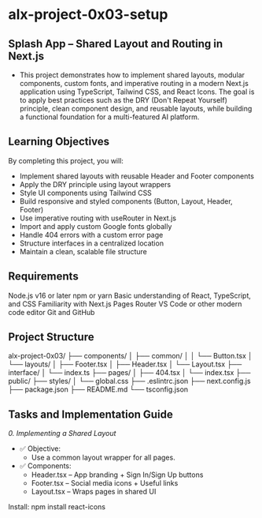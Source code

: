 # alx-project-0x03-setup

## Splash App – Shared Layout and Routing in Next.js
- This project demonstrates how to implement shared layouts, modular components, custom fonts, and imperative routing in a modern Next.js application using TypeScript, Tailwind CSS, and React Icons. The goal is to apply best practices such as the DRY (Don't Repeat Yourself) principle, clean component design, and reusable layouts, while building a functional foundation for a multi-featured AI platform.

## Learning Objectives
By completing this project, you will:
  * Implement shared layouts with reusable Header and Footer components
  * Apply the DRY principle using layout wrappers
  * Style UI components using Tailwind CSS
  * Build responsive and styled components (Button, Layout, Header, Footer)
  * Use imperative routing with useRouter in Next.js
  * Import and apply custom Google fonts globally
  * Handle 404 errors with a custom error page
  * Structure interfaces in a centralized location
  * Maintain a clean, scalable file structure

## Requirements
Node.js v16 or later
npm or yarn
Basic understanding of React, TypeScript, and CSS
Familiarity with Next.js Pages Router
VS Code or other modern code editor
Git and GitHub

## Project Structure
alx-project-0x03/ 
├── components/ │ ├── common/ │ │ └── Button.tsx │ 
└── layouts/ │ ├── Footer.tsx │ ├── Header.tsx │ 
└── Layout.tsx ├── interface/ │ 
└── index.ts ├── pages/ │ ├── 404.tsx │ 
└── index.tsx ├── public/ ├── styles/ │ 
└── global.css ├── .eslintrc.json ├── next.config.js ├── package.json ├── README.md
 └── tsconfig.json

## Tasks and Implementation Guide
*0. Implementing a Shared Layout*
 * ✅ Objective: 
   * Use a common layout wrapper for all pages.
 * ✅ Components:
   * Header.tsx – App branding + Sign In/Sign Up buttons
   * Footer.tsx – Social media icons + Useful links
   * Layout.tsx – Wraps pages in shared UI

Install:
npm install react-icons
